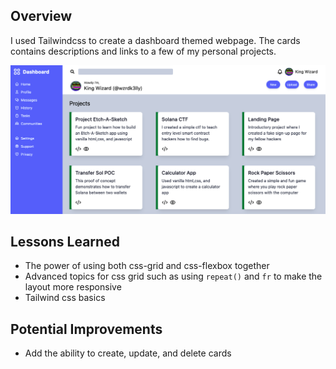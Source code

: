 ## Overview
I used Tailwindcss to create a dashboard themed webpage. The cards contains descriptions and links to a few of my personal projects.

![Image](figures/Preview.png)

## Lessons Learned
- The power of using both css-grid and css-flexbox together
- Advanced topics for css grid such as using `repeat()` and `fr` to make the layout more responsive 
- Tailwind css basics 

## Potential Improvements
- Add the ability to create, update, and delete cards


